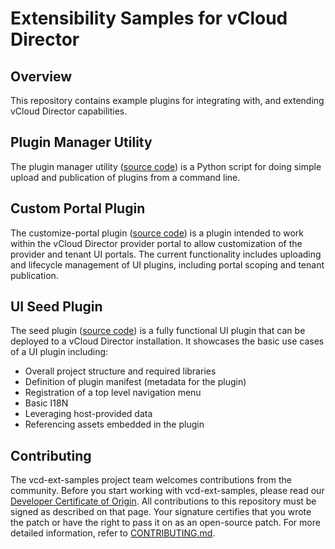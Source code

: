 

# Extensibility Samples for vCloud Director

## Overview
This repository contains example plugins for integrating with, and extending vCloud Director capabilities.

## Plugin Manager Utility
The plugin manager utility ([source code](../../tree/plugin-manager)) is a Python script for doing simple upload and publication of plugins from a command line.

## Custom Portal Plugin
The customize-portal plugin ([source code](../../tree/customize-portal)) is a plugin intended to work within the vCloud Director provider portal to allow customization of the provider and tenant UI portals. The current functionality includes uploading and lifecycle management of UI plugins, including portal scoping and tenant publication.

## UI Seed Plugin
The seed plugin ([source code](../../tree/plugin-seed-9.1)) is a fully functional UI plugin that can be deployed to a vCloud Director installation. It showcases the basic use cases of a UI plugin including:
* Overall project structure and required libraries
* Definition of plugin manifest (metadata for the plugin)
* Registration of a top level navigation menu
* Basic I18N
* Leveraging host-provided data
* Referencing assets embedded in the plugin

## Contributing

The vcd-ext-samples project team welcomes contributions from the community. Before you start working with vcd-ext-samples, please read our [Developer Certificate of Origin](https://cla.vmware.com/dco). All contributions to this repository must be signed as described on that page. Your signature certifies that you wrote the patch or have the right to pass it on as an open-source patch. For more detailed information, refer to [CONTRIBUTING.md](CONTRIBUTING.md).
